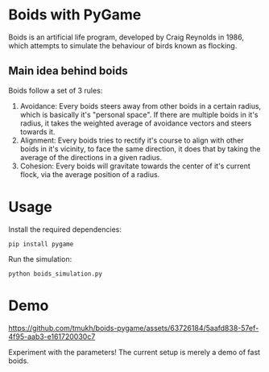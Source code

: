 # Boids  with PyGame

Boids is an artificial life program, developed by Craig Reynolds in 1986,  which attempts to simulate the behaviour of birds known as flocking.


## Main idea behind boids

Boids follow a set of 3 rules:
1. Avoidance: Every boids steers away from other boids in a certain radius, which is basically it's "personal space". If there are multiple boids in it's radius, it takes the weighted average of avoidance vectors and steers towards it.
2. Alignment: Every boids tries to rectify it's course to align with other boids in it's vicinity, to face the same direction, it does that by taking the average of the directions in a given radius.
3. Cohesion: Every boids will gravitate towards the center of it's current flock, via the average position of a radius.

# Usage

Install the required dependencies:

    pip install pygame

Run the simulation:

    python boids_simulation.py

# Demo

https://github.com/tmukh/boids-pygame/assets/63726184/5aafd838-57ef-4f95-aab3-e161720030c7


Experiment with the parameters! The current setup is merely a demo of fast boids.




